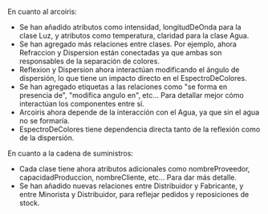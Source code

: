 En cuanto al arcoiris:
- Se han añadido atributos como intensidad, longitudDeOnda para la clase Luz, y atributos como temperatura, claridad para la clase Agua.
- Se han agregado más relaciones entre clases. Por ejemplo, ahora Refraccion y Dispersion están conectadas ya que ambas son responsables de la separación de colores.
- Reflexion y Dispersion ahora interactúan modificando el ángulo de dispersión, lo que tiene un impacto directo en el EspectroDeColores.
- Se han agregado etiquetas a las relaciones como "se forma en presencia de", "modifica angulo en", etc... Para detallar mejor cómo interactúan los componentes entre sí.
- Arcoiris ahora depende de la interacción con el Agua, ya que sin el agua no se formaría.
- EspectroDeColores tiene dependencia directa tanto de la reflexión como de la dispersión.

En cuanto a la cadena de suministros:
- Cada clase tiene ahora atributos adicionales como nombreProveedor, capacidadProduccion, nombreCliente, etc... Para dar más detalle.
- Se han añadido nuevas relaciones entre Distribuidor y Fabricante, y entre Minorista y Distribuidor, para reflejar pedidos y reposiciones de stock.
